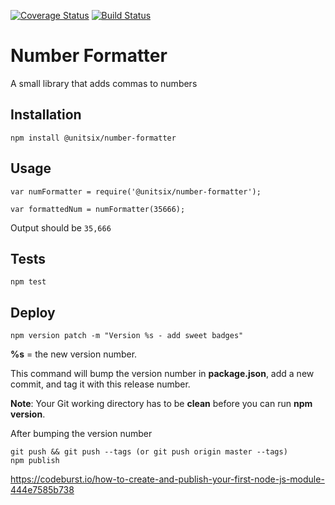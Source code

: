 

[![Coverage Status](https://coveralls.io/repos/github/unitsix/npm-number-formatter/badge.svg?branch=master)](https://coveralls.io/github/unitsix/npm-number-formatter?branch=master) [![Build Status](https://travis-ci.org/unitsix/npm-number-formatter.svg?branch=master)](https://travis-ci.org/unitsix/npm-number-formatter)

Number Formatter
=========

A small library that adds commas to numbers

## Installation

  `npm install @unitsix/number-formatter`

## Usage

    var numFormatter = require('@unitsix/number-formatter');
    
    var formattedNum = numFormatter(35666);

  


  Output should be `35,666`


## Tests

  `npm test`

## Deploy

```
npm version patch -m "Version %s - add sweet badges"
```

**%s** = the new version number.

This command will bump the version number in **package.json**, add a new commit, and tag it with this release number.

**Note**: Your Git working directory has to be **clean** before you can run **npm version**.

After bumping the version number

```
git push && git push --tags (or git push origin master --tags)
npm publish
```

 https://codeburst.io/how-to-create-and-publish-your-first-node-js-module-444e7585b738